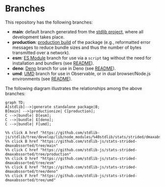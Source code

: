 <!--

@license Apache-2.0

Copyright (c) 2022 The Stdlib Authors.

Licensed under the Apache License, Version 2.0 (the "License");
you may not use this file except in compliance with the License.
You may obtain a copy of the License at

    http://www.apache.org/licenses/LICENSE-2.0

Unless required by applicable law or agreed to in writing, software
distributed under the License is distributed on an "AS IS" BASIS,
WITHOUT WARRANTIES OR CONDITIONS OF ANY KIND, either express or implied.
See the License for the specific language governing permissions and
limitations under the License.

-->

# Branches

This repository has the following branches:

-   **main**: default branch generated from the [stdlib project][stdlib-url], where all development takes place.
-   **production**: [production build][production-url] of the package (e.g., reformatted error messages to reduce bundle sizes and thus the number of bytes transmitted over a network).
-   **esm**: [ES Module][esm-url] branch for use via a `script` tag without the need for installation and bundlers (see [README][esm-readme]).
-   **deno**: [Deno][deno-url] branch for use in Deno (see [README][deno-readme]).
-   **umd**: [UMD][umd-url] branch for use in Observable, or in dual browser/Node.js environments (see [README][umd-readme]).

The following diagram illustrates the relationships among the above branches:

```mermaid
graph TD;
A[stdlib]-->|generate standalone package|B;
B[main] -->|productionize| C[production];
C -->|bundle| D[esm];
C -->|bundle| E[deno];
C -->|bundle| F[umd];

%% click A href "https://github.com/stdlib-js/stdlib/tree/develop/lib/node_modules/%40stdlib/stats/strided/dmaxabssorted"
%% click B href "https://github.com/stdlib-js/stats-strided-dmaxabssorted/tree/main"
%% click C href "https://github.com/stdlib-js/stats-strided-dmaxabssorted/tree/production"
%% click D href "https://github.com/stdlib-js/stats-strided-dmaxabssorted/tree/esm"
%% click E href "https://github.com/stdlib-js/stats-strided-dmaxabssorted/tree/deno"
%% click F href "https://github.com/stdlib-js/stats-strided-dmaxabssorted/tree/umd"
```

[stdlib-url]: https://github.com/stdlib-js/stdlib/tree/develop/lib/node_modules/%40stdlib/stats/strided/dmaxabssorted
[production-url]: https://github.com/stdlib-js/stats-strided-dmaxabssorted/tree/production
[deno-url]: https://github.com/stdlib-js/stats-strided-dmaxabssorted/tree/deno
[deno-readme]: https://github.com/stdlib-js/stats-strided-dmaxabssorted/blob/deno/README.md
[umd-url]: https://github.com/stdlib-js/stats-strided-dmaxabssorted/tree/umd
[umd-readme]: https://github.com/stdlib-js/stats-strided-dmaxabssorted/blob/umd/README.md
[esm-url]: https://github.com/stdlib-js/stats-strided-dmaxabssorted/tree/esm
[esm-readme]: https://github.com/stdlib-js/stats-strided-dmaxabssorted/blob/esm/README.md